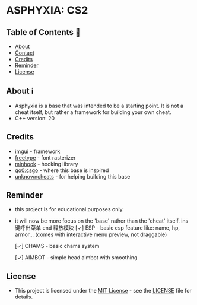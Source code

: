 ﻿# ASPHYXIA: CS2

## Table of Contents :scroll:
- [About](#about)
- [Contact](#contact)
- [Credits](#credits)
- [Reminder](#reminder)
- [License](#license)

## About :information_source:
- Asphyxia is a base that was intended to be a starting point. It is not a cheat itself, but rather a framework for building your own cheat.
- C++ version: 20

## Credits
- [imgui](https://github.com/ocornut/imgui) - framework
- [freetype](https://freetype.org/) - font rasterizer
- [minhook](https://github.com/TsudaKageyu/minhook) - hooking library
- [qo0:csgo](https://github.com/rollraw/qo0-csgo) - where this base is inspired
- [unknowncheats](https://www.unknowncheats.me/) - for helping building this base

## Reminder
- this project is for educational purposes only.
- it will now be more focus on the 'base' rather than the 'cheat' itself.
  ins 键呼出菜单
  end 释放模块
  [✓] ESP - basic esp feature like: name, hp, armor... (comes with interactive menu preview, not draggable)
  
  [✓] CHAMS - basic chams system
  
  [✓] AIMBOT - simple head aimbot with smoothing

## License

- This project is licensed under the [MIT License](https://opensource.org/licenses/mit-license.php) - see the [LICENSE](LICENSE) file for details.
